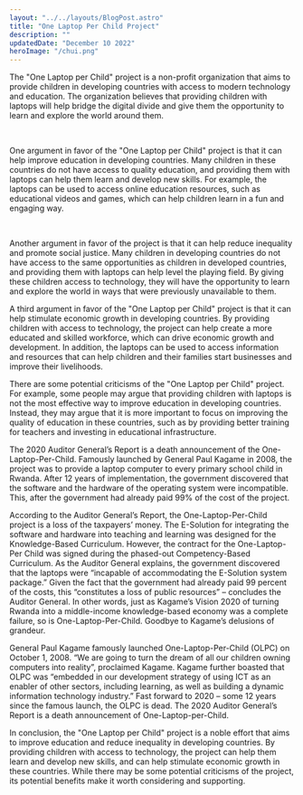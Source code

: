 ```yaml
---
layout: "../../layouts/BlogPost.astro"
title: "One Laptop Per Child Project"
description: ""
updatedDate: "December 10 2022"
heroImage: "/chui.png"
---
```


The "One Laptop per Child" project is a non-profit organization that aims to provide children in developing countries with access to modern technology and education. The organization believes that providing children with laptops will help bridge the digital divide and give them the opportunity to learn and explore the world around them.

<br/>

One argument in favor of the "One Laptop per Child" project is that it can help improve education in developing countries. Many children in these countries do not have access to quality education, and providing them with laptops can help them learn and develop new skills. For example, the laptops can be used to access online education resources, such as educational videos and games, which can help children learn in a fun and engaging way.

<br/>

Another argument in favor of the project is that it can help reduce inequality and promote social justice. Many children in developing countries do not have access to the same opportunities as children in developed countries, and providing them with laptops can help level the playing field. By giving these children access to technology, they will have the opportunity to learn and explore the world in ways that were previously unavailable to them.

A third argument in favor of the "One Laptop per Child" project is that it can help stimulate economic growth in developing countries. By providing children with access to technology, the project can help create a more educated and skilled workforce, which can drive economic growth and development. In addition, the laptops can be used to access information and resources that can help children and their families start businesses and improve their livelihoods.

There are some potential criticisms of the "One Laptop per Child" project. For example, some people may argue that providing children with laptops is not the most effective way to improve education in developing countries. Instead, they may argue that it is more important to focus on improving the quality of education in these countries, such as by providing better training for teachers and investing in educational infrastructure.

The 2020 Auditor General’s Report is a death announcement of the One-Laptop-Per-Child. Famously launched by General Paul Kagame in 2008, the project was to provide a laptop computer to every primary school child in Rwanda. After 12 years of implementation, the government discovered that the software and the hardware of the operating system were incompatible. This, after the government had already paid 99% of the cost of the project.

According to the Auditor General’s Report, the One-Laptop-Per-Child project is a loss of the taxpayers’ money. The E-Solution for integrating the software and hardware into teaching and learning was designed for the Knowledge-Based Curriculum. However, the contract for the One-Laptop-Per Child was signed during the phased-out Competency-Based Curriculum. As the Auditor General explains, the government discovered that the laptops were “incapable of accommodating the E-Solution system package.” Given the fact that the government had already paid 99 percent of the costs, this “constitutes a loss of public resources” – concludes the Auditor General. In other words, just as Kagame’s Vision 2020 of turning Rwanda into a middle-income knowledge-based economy was a complete failure, so is One-Laptop-Per-Child. Goodbye to Kagame’s delusions of grandeur.

General Paul Kagame famously launched One-Laptop-Per-Child (OLPC) on October 1, 2008. “We are going to turn the dream of all our children owning computers into reality”, proclaimed Kagame. Kagame further boasted that OLPC was “embedded in our development strategy of using ICT as an enabler of other sectors, including learning, as well as building a dynamic information technology industry.” Fast forward to 2020 – some 12 years since the famous launch, the OLPC is dead. The 2020 Auditor General’s Report is a death announcement of One-Laptop-per-Child.

In conclusion, the "One Laptop per Child" project is a noble effort that aims to improve education and reduce inequality in developing countries. By providing children with access to technology, the project can help them learn and develop new skills, and can help stimulate economic growth in these countries. While there may be some potential criticisms of the project, its potential benefits make it worth considering and supporting.
